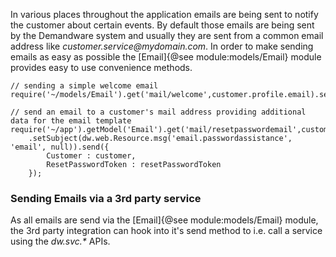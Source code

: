 In various places throughout the application emails are being sent to notify the customer about certain events. By default those emails are being sent by the Demandware system and usually they are sent from a common email address like _customer.service@mydomain.com_. In order to make sending emails as easy as possible the [Email]{@see module:models/Email} module provides easy to use convenience methods.

```
// sending a simple welcome email
require('~/models/Email').get('mail/welcome',customer.profile.email).send();

// send an email to a customer's mail address providing additional data for the email template
require('~/app').getModel('Email').get('mail/resetpasswordemail',customer.profile.email)
    .setSubject(dw.web.Resource.msg('email.passwordassistance', 'email', null)).send({
        Customer : customer,
        ResetPasswordToken : resetPasswordToken
    });
```

### Sending Emails via a 3rd party service

As all emails are send via the [Email]{@see module:models/Email} module, the 3rd party integration can hook into it's send method to i.e. call a service using the _dw.svc.*_ APIs.